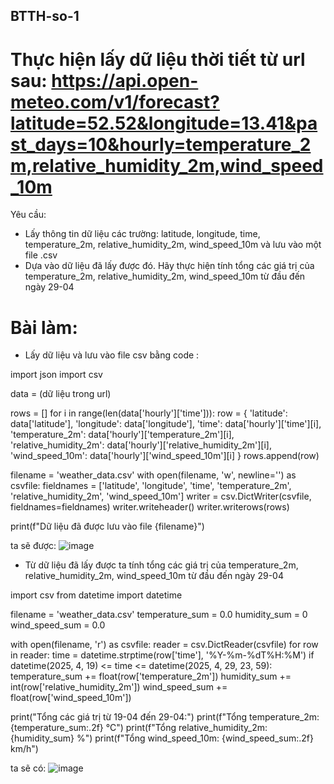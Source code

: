 ## BTTH-so-1
# Thực hiện lấy dữ liệu thời tiết từ url sau: https://api.open-meteo.com/v1/forecast?latitude=52.52&longitude=13.41&past_days=10&hourly=temperature_2m,relative_humidity_2m,wind_speed_10m
Yêu cầu:
+ Lấy thông tin dữ liệu các trường: latitude, longitude, time, temperature_2m, relative_humidity_2m, wind_speed_10m và lưu vào một file .csv
+ Dựa vào dữ liệu đã lấy được đó. Hãy thực hiện tính tổng các giá trị của temperature_2m, relative_humidity_2m, wind_speed_10m từ đầu đến ngày 29-04

# Bài làm:
* Lấy dữ liệu và lưu vào file csv bằng code :

import json
import csv

data = (dữ liệu trong url)

rows = []
for i in range(len(data['hourly']['time'])):
    row = {
        'latitude': data['latitude'],
        'longitude': data['longitude'],
        'time': data['hourly']['time'][i],
        'temperature_2m': data['hourly']['temperature_2m'][i],
        'relative_humidity_2m': data['hourly']['relative_humidity_2m'][i],
        'wind_speed_10m': data['hourly']['wind_speed_10m'][i]
    }
    rows.append(row)

filename = 'weather_data.csv'
with open(filename, 'w', newline='') as csvfile:
    fieldnames = ['latitude', 'longitude', 'time', 'temperature_2m', 'relative_humidity_2m', 'wind_speed_10m']
    writer = csv.DictWriter(csvfile, fieldnames=fieldnames)
    writer.writeheader()
    writer.writerows(rows)

print(f"Dữ liệu đã được lưu vào file {filename}")

ta sẽ được: 
![image](https://github.com/user-attachments/assets/eaf8535f-cea0-4787-9e1a-b9874ee883ce)

* Từ dữ liệu đã lấy được ta tính tổng các giá trị của temperature_2m, relative_humidity_2m, wind_speed_10m từ đầu đến ngày 29-04

import csv
from datetime import datetime

filename = 'weather_data.csv'
temperature_sum = 0.0
humidity_sum = 0
wind_speed_sum = 0.0

with open(filename, 'r') as csvfile:
    reader = csv.DictReader(csvfile)
    for row in reader:
        time = datetime.strptime(row['time'], '%Y-%m-%dT%H:%M')
        if datetime(2025, 4, 19) <= time <= datetime(2025, 4, 29, 23, 59):
            temperature_sum += float(row['temperature_2m'])
            humidity_sum += int(row['relative_humidity_2m'])
            wind_speed_sum += float(row['wind_speed_10m'])

print("Tổng các giá trị từ 19-04 đến 29-04:")
print(f"Tổng temperature_2m: {temperature_sum:.2f} °C")
print(f"Tổng relative_humidity_2m: {humidity_sum} %")
print(f"Tổng wind_speed_10m: {wind_speed_sum:.2f} km/h")

ta sẽ có:
![image](https://github.com/user-attachments/assets/277fe8eb-696a-46f9-beda-c5902ecdf1bb)



 
